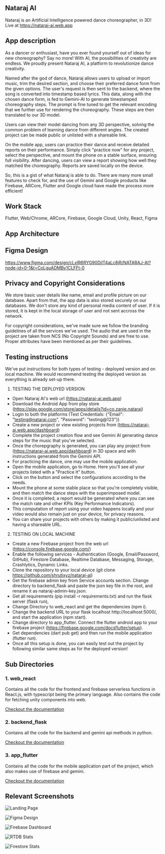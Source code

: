 ## Nataraj AI
Nataraj is an Artificial Intelligence powered dance choreographer, in 3D!
Live at https://nataraj-ai.web.app


## App description
As a dancer or enthusiast, have you ever found yourself out of ideas for new choreography? Say no more! With AI, the possibilities of creativity are endless. We proudly present Nataraj AI, a platform to revolutionize dance creativity.

Named after the god of dance, Nataraj allows users to upload or import music, trim the desired section, and choose their preferred dance form from the given options. The user's request is then sent to the backend, where the song is converted into timestamp based lyrics. This data, along with the chosen dance form, is fed to Gemini-AI to generate timestamped choreography steps. The prompt is fine tuned to get the relevant encoding that we further use for rendering the choreography. These steps are then translated to our 3D model.

Users can view their model dancing from any 3D perspective, solving the common problem of learning dance from different angles. The created project can be made public or unlisted with a shareable link.

On the mobile app, users can practice their dance and receive detailed reports on their performance. Simply click "practice now" for any project, select the perspective, and mount the phone on a stable surface, ensuring full visibility. After dancing, users can view a report showing how well they matched the choreography. Reports are saved locally on the device.

So, this is a gist of what Nataraj is able to do. There are many more small features to check for, and the use of Gemini and  Google products like Firebase, ARCore, Flutter and Google cloud have made the process more efficient!


## Work Stack
Flutter, Web/Chrome, ARCore, Firebase, Google Cloud, Unity, React, Figma

## App Architecture


## Figma Design
https://www.figma.com/design/cLxlR6RYG90DjlT4aLc8jR/NATARAJ-AI?node-id=0-1&t=CoLguADMBy1CLFFt-0


## Privacy and Copyright Considerations
We store basic user details like name, email and profile picture on our database. Apart from that, the app data is also stored securely on our databases. We don't store any kind of personal media content of user. If it is stored, it is kept in the local storage of user and not sent accross the network.

For copyright considerations, we've made sure we follow the branding guidelines of all the services we've used. The audio that are used in the project are taken from NCS (No Copyright Sounds) and are free to use. Proper attributes have been mentioned as per their guidelines.



## Testing instructions
We've put instructions for both types of testing - deployed version and on local machine. We would recommend testing the deployed version as everything is already set-up there.


1. TESTING THE DEPLOYED VERSION
- Open Nataraj AI's web url (https://nataraj-ai.web.app)
- Download the Android App from play store (https://play.google.com/store/apps/details?id=co.zanie.nataraj)
- Login to both the platforms (Test Credentials: {"Email": "testing@nataraj.com", "Password": "testing@123"})
- Create a new project or view existing projects from (https://nataraj-ai.web.app/dashboard)
- Complete the project creation flow and see Gemini AI generating dance steps for the music that you've selected.
- Once the chorepgraphy is generated, you can play any project from (https://nataraj-ai.web.app/dashboard) in 3D space and with instructions generated from the Gemini API.
- For practicing the dance, one may use the mobile application.
- Open the mobile application, go to Home. Here you'll see all your projects listed with a "Practice It" button.
- Click on the button and select the configurations according to the needs.
- Mount the phone at some stable place so that you're completely visible, and then match the dance steps with the superimposed model.
- Once it is completed, a report would be generated where you can see the match rate and other KPIs (Key Performance Indicators).
- This computation of report using your video happens locally and your video would also remain just on your device, for privacy reasons.
- You can share your projects with others by making it public/unlisted and having a shareable URL.


2. TESTING ON LOCAL MACHINE
- Create a new Firebase project from the web url (https://console.firebase.google.com/)
- Enable the following services - Authentication (Google, Email/Password, GitHub), Firestore Database, Realtime Database, Messaging, Storage, Crashlytics, Dynamic Links.
- Clone the repository to your local device (git clone https://github.com/shrutixyz/nataraj-ai)
- Get the firebase admin key from Service accounts section. Change directory to backend_flask and paste the json key file in the root, and rename it as nataraj-admin-key.json.
- Get all requirements (pip install -r requirements.txt) and run the flask server (flask run),
- Change Directory to web_react and get the dependencies (npm i).
- Change the backend URL to your flask localhost http://localhost:5000/, and start the application (npm start).
- Change directory to app_flutter. Connect the flutter android app to your firebase project (https://firebase.google.com/docsflutter/setup).
- Get dependencies (dart pub get) and then run the mobile application (flutter run).
- Once all this setup is done, you can easily test out the project by following similar same steps as for the deployed version!


## Sub Directories
### 1. web_react
Contains all the code for the frontend and firebase serverless functions in React.js, with typescript being the primary language. Also contains the code for fetching unity components into web.

[Checkout the documentation](./web_react/README.md)


### 2. backend_flask
Contains all the code for the backend and gemini api methods in python.

[Checkout the documentation](./backend_flask/README.md)

### 3. app_flutter
Contains all the code for the mobile application part of the project, which also makes use of firebase and gemini.

[Checkout the documentation](./app_flutter/README.md)


## Relevant Screenshots

![Landing Page](image.png)

![Figma Design](image-1.png)

![Firebase Dashboard](image-2.png)

![RTDB Stats](image-3.png)

![Firestore Stats](image-4.png)